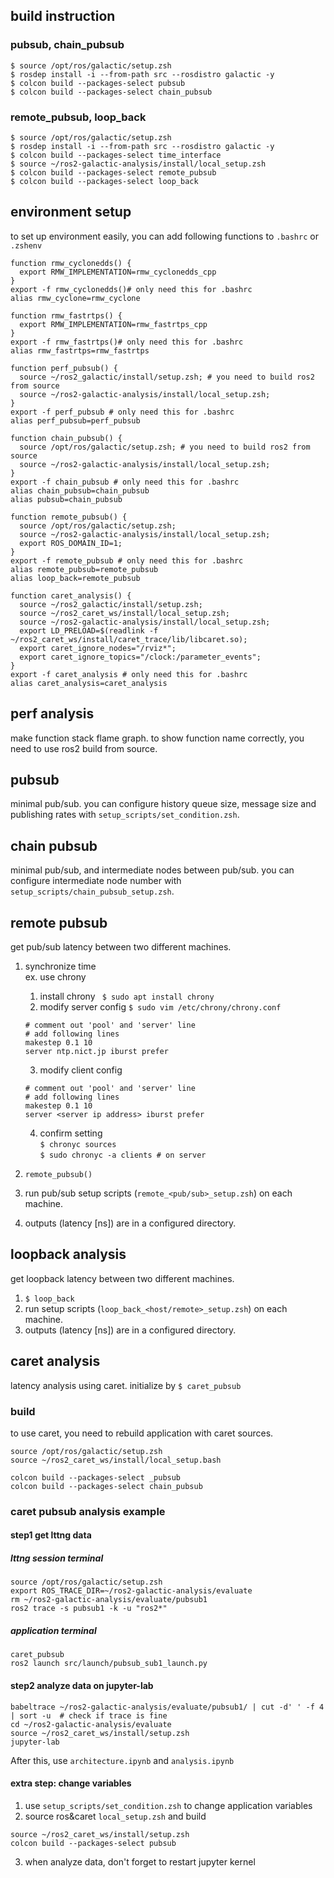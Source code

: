 ## build instruction
### pubsub, chain_pubsub
```
$ source /opt/ros/galactic/setup.zsh
$ rosdep install -i --from-path src --rosdistro galactic -y
$ colcon build --packages-select pubsub
$ colcon build --packages-select chain_pubsub
```
### remote_pubsub, loop_back
```
$ source /opt/ros/galactic/setup.zsh
$ rosdep install -i --from-path src --rosdistro galactic -y
$ colcon build --packages-select time_interface
$ source ~/ros2-galactic-analysis/install/local_setup.zsh
$ colcon build --packages-select remote_pubsub
$ colcon build --packages-select loop_back
```
## environment setup
to set up environment easily, you can add following functions to `.bashrc` or `.zshenv`
```
function rmw_cyclonedds() {
  export RMW_IMPLEMENTATION=rmw_cyclonedds_cpp
}
export -f rmw_cyclonedds()# only need this for .bashrc
alias rmw_cyclone=rmw_cyclone

function rmw_fastrtps() {
  export RMW_IMPLEMENTATION=rmw_fastrtps_cpp
}
export -f rmw_fastrtps()# only need this for .bashrc
alias rmw_fastrtps=rmw_fastrtps

function perf_pubsub() {
  source ~/ros2_galactic/install/setup.zsh; # you need to build ros2 from source
  source ~/ros2-galactic-analysis/install/local_setup.zsh;
}
export -f perf_pubsub # only need this for .bashrc
alias perf_pubsub=perf_pubsub

function chain_pubsub() {
  source /opt/ros/galactic/setup.zsh; # you need to build ros2 from source
  source ~/ros2-galactic-analysis/install/local_setup.zsh;
}
export -f chain_pubsub # only need this for .bashrc
alias chain_pubsub=chain_pubsub
alias pubsub=chain_pubsub

function remote_pubsub() {
  source /opt/ros/galactic/setup.zsh;
  source ~/ros2-galactic-analysis/install/local_setup.zsh;
  export ROS_DOMAIN_ID=1;
}
export -f remote_pubsub # only need this for .bashrc
alias remote_pubsub=remote_pubsub
alias loop_back=remote_pubsub

function caret_analysis() {
  source ~/ros2_galactic/install/setup.zsh;
  source ~/ros2_caret_ws/install/local_setup.zsh;
  source ~/ros2-galactic-analysis/install/local_setup.zsh;
  export LD_PRELOAD=$(readlink -f ~/ros2_caret_ws/install/caret_trace/lib/libcaret.so);
  export caret_ignore_nodes="/rviz*";
  export caret_ignore_topics="/clock:/parameter_events";
}
export -f caret_analysis # only need this for .bashrc
alias caret_analysis=caret_analysis

```
## perf analysis
make function stack flame graph. to show function name correctly, you need to use ros2 build from source.

## pubsub
minimal pub/sub. you can configure history queue size, message size and publishing rates with `setup_scripts/set_condition.zsh`.

## chain pubsub
minimal pub/sub, and intermediate nodes between pub/sub. you can configure intermediate node number with `setup_scripts/chain_pubsub_setup.zsh`.

## remote pubsub
get pub/sub latency between two different machines. 

1. synchronize time  
ex. use chrony  
    1. install chrony ` $ sudo apt install chrony`
    2. modify server config `$ sudo vim /etc/chrony/chrony.conf`
    ```
    # comment out 'pool' and 'server' line
    # add following lines
    makestep 0.1 10
    server ntp.nict.jp iburst prefer
    ```
    3. modify client config
    ```
    # comment out 'pool' and 'server' line
    # add following lines
    makestep 0.1 10
    server <server ip address> iburst prefer
    ```
    4. confirm setting  
    `$ chronyc sources`  
    `$ sudo chronyc -a clients # on server`

2. `remote_pubsub()`  
3. run pub/sub setup scripts (`remote_<pub/sub>_setup.zsh`) on each machine.
3. outputs (latency [ns]) are in a configured directory.

## loopback analysis
get loopback latency between two different machines.
1. `$ loop_back`
2. run setup scripts (`loop_back_<host/remote>_setup.zsh`) on each machine.
3. outputs (latency [ns]) are in a configured directory.

## caret analysis
latency analysis using caret.
initialize by `$ caret_pubsub`

### build
to use caret, you need to rebuild application with caret sources.
```
source /opt/ros/galactic/setup.zsh
source ~/ros2_caret_ws/install/local_setup.bash

colcon build --packages-select _pubsub
colcon build --packages-select chain_pubsub
```
### caret pubsub analysis example
#### step1 get lttng data
##### lttng session terminal
```
source /opt/ros/galactic/setup.zsh
export ROS_TRACE_DIR=~/ros2-galactic-analysis/evaluate
rm ~/ros2-galactic-analysis/evaluate/pubsub1
ros2 trace -s pubsub1 -k -u "ros2*"
```
##### application terminal
```
caret_pubsub
ros2 launch src/launch/pubsub_sub1_launch.py
```
#### step2 analyze data on jupyter-lab
```
babeltrace ~/ros2-galactic-analysis/evaluate/pubsub1/ | cut -d' ' -f 4 | sort -u  # check if trace is fine
cd ~/ros2-galactic-analysis/evaluate
source ~/ros2_caret_ws/install/setup.zsh
jupyter-lab
```
After this, use `architecture.ipynb` and `analysis.ipynb`

#### extra step: change variables
1. use `setup_scripts/set_condition.zsh` to change application variables
2. source ros&caret `local_setup.zsh` and build
```
source ~/ros2_caret_ws/install/setup.zsh
colcon build --packages-select pubsub
```
3. when analyze data, don't forget to restart jupyter kernel
